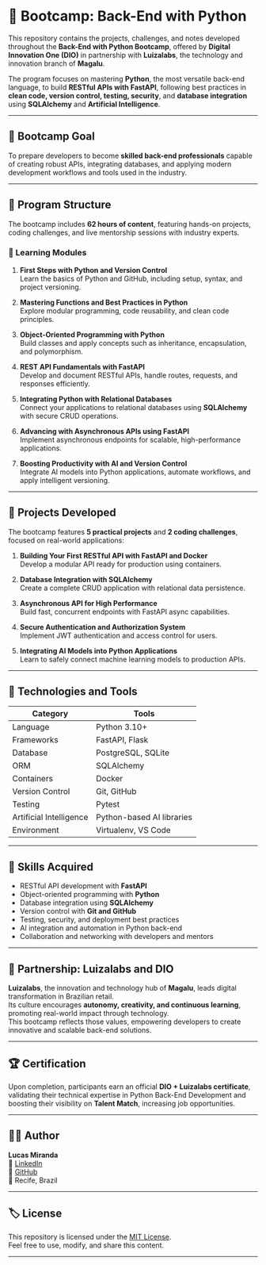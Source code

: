 # 🐍 Bootcamp: Back-End with Python

This repository contains the projects, challenges, and notes developed throughout the **Back-End with Python Bootcamp**, offered by **Digital Innovation One (DIO)** in partnership with **Luizalabs**, the technology and innovation branch of **Magalu**.

The program focuses on mastering **Python**, the most versatile back-end language, to build **RESTful APIs with FastAPI**, following best practices in **clean code, version control, testing, security**, and **database integration** using **SQLAlchemy** and **Artificial Intelligence**.

---

## 🎯 Bootcamp Goal

To prepare developers to become **skilled back-end professionals** capable of creating robust APIs, integrating databases, and applying modern development workflows and tools used in the industry.

---

## 🧠 Program Structure

The bootcamp includes **62 hours of content**, featuring hands-on projects, coding challenges, and live mentorship sessions with industry experts.

### 📘 Learning Modules

1. **First Steps with Python and Version Control**  
   Learn the basics of Python and GitHub, including setup, syntax, and project versioning.

2. **Mastering Functions and Best Practices in Python**  
   Explore modular programming, code reusability, and clean code principles.

3. **Object-Oriented Programming with Python**  
   Build classes and apply concepts such as inheritance, encapsulation, and polymorphism.

4. **REST API Fundamentals with FastAPI**  
   Develop and document RESTful APIs, handle routes, requests, and responses efficiently.

5. **Integrating Python with Relational Databases**  
   Connect your applications to relational databases using **SQLAlchemy** with secure CRUD operations.

6. **Advancing with Asynchronous APIs using FastAPI**  
   Implement asynchronous endpoints for scalable, high-performance applications.

7. **Boosting Productivity with AI and Version Control**  
   Integrate AI models into Python applications, automate workflows, and apply intelligent versioning.

---

## 🧩 Projects Developed

The bootcamp features **5 practical projects** and **2 coding challenges**, focused on real-world applications:

1. **Building Your First RESTful API with FastAPI and Docker**  
   Develop a modular API ready for production using containers.

2. **Database Integration with SQLAlchemy**  
   Create a complete CRUD application with relational data persistence.

3. **Asynchronous API for High Performance**  
   Build fast, concurrent endpoints with FastAPI async capabilities.

4. **Secure Authentication and Authorization System**  
   Implement JWT authentication and access control for users.

5. **Integrating AI Models into Python Applications**  
   Learn to safely connect machine learning models to production APIs.

---

## 🧰 Technologies and Tools

| Category | Tools |
|-----------|--------|
| Language | Python 3.10+ |
| Frameworks | FastAPI, Flask |
| Database | PostgreSQL, SQLite |
| ORM | SQLAlchemy |
| Containers | Docker |
| Version Control | Git, GitHub |
| Testing | Pytest |
| Artificial Intelligence | Python-based AI libraries |
| Environment | Virtualenv, VS Code |

---

## 🚀 Skills Acquired

- RESTful API development with **FastAPI**  
- Object-oriented programming with **Python**  
- Database integration using **SQLAlchemy**  
- Version control with **Git and GitHub**  
- Testing, security, and deployment best practices  
- AI integration and automation in Python back-end  
- Collaboration and networking with developers and mentors  

---

## 🏢 Partnership: Luizalabs and DIO

**Luizalabs**, the innovation and technology hub of **Magalu**, leads digital transformation in Brazilian retail.  
Its culture encourages **autonomy, creativity, and continuous learning**, promoting real-world impact through technology.  
This bootcamp reflects those values, empowering developers to create innovative and scalable back-end solutions.

---

## 🏆 Certification

Upon completion, participants earn an official **DIO + Luizalabs certificate**, validating their technical expertise in Python Back-End Development and boosting their visibility on **Talent Match**, increasing job opportunities.

---

## 👨‍💻 Author

**Lucas Miranda**  
💼 [LinkedIn](https://www.linkedin.com/in/lucas-miranda-061242191/)  
🐙 [GitHub](https://github.com/lucas-lab2)  
📍 Recife, Brazil  

---

## 🏷️ License

This repository is licensed under the [MIT License](LICENSE).  
Feel free to use, modify, and share this content.

---
